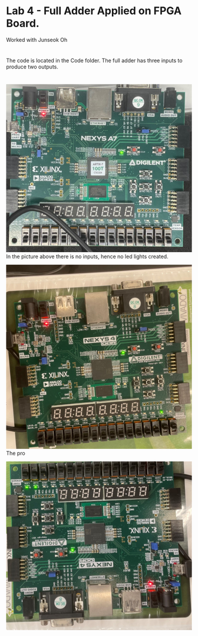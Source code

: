 # Lab 4 - Full Adder Applied on FPGA Board.
Worked with Junseok Oh
#
The code is located in the Code folder.
The full adder has three inputs to produce two outputs.
#

![](Pics/P1.jpg)
In the picture above there is no inputs, hence no led lights created.



![](Pics/P2.jpg)
The pro


![](Pics/P3.jpg)

